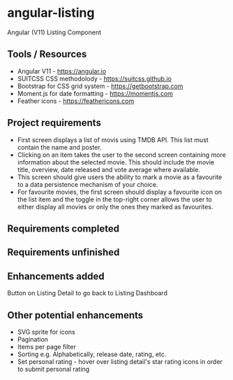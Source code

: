 # angular-listing
Angular (V11) Listing Component

## Tools / Resources
* Angular V11 - https://angular.io
* SUITCSS CSS methodolody - https://suitcss.github.io
* Bootstrap for CSS grid system - https://getbootstrap.com
* Moment.js for date formatting - https://momentjs.com
* Feather icons - https://feathericons.com

## Project requirements
* First screen displays a list of movis using TMDB API. This list must contain the name and poster.
* Clicking on an item takes the user to the second screen containing more information about the selected movie. This should include the movie title, overview, date released and vote average where available.
* This screen should give users the ability to mark a movie as a favourite to a data persistence mechanism of your choice.
* For favourite movies, the first screen should display a favourite icon on the list item and the toggle in the top-right corner allows the user to either display all movies or only the ones they marked as favourites.

## Requirements completed


## Requirements unfinished


## Enhancements added
Button on Listing Detail to go back to Listing Dashboard

## Other potential enhancements
* SVG sprite for icons
* Pagination
* Items per page filter
* Sorting e.g. Alphabetically, release date, rating, etc.
* Set personal rating - hover over listing detail's star rating icons in order to submit personal rating